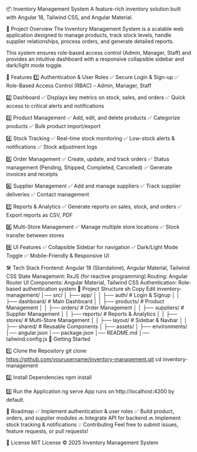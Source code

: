 📦 Inventory Management System
A feature-rich inventory solution built with Angular 18, Tailwind CSS, and Angular Material.

🚀 Project Overview
The Inventory Management System is a scalable web application designed to manage products, track stock levels, handle supplier relationships, process orders, and generate detailed reports.

This system ensures role-based access control (Admin, Manager, Staff) and provides an intuitive dashboard with a responsive collapsible sidebar and dark/light mode toggle.

📌 Features
1️⃣ Authentication & User Roles
✅ Secure Login & Sign-up
✅ Role-Based Access Control (RBAC) – Admin, Manager, Staff

2️⃣ Dashboard
✅ Displays key metrics on stock, sales, and orders
✅ Quick access to critical alerts and notifications

3️⃣ Product Management
✅ Add, edit, and delete products
✅ Categorize products
✅ Bulk product import/export

4️⃣ Stock Tracking
✅ Real-time stock monitoring
✅ Low-stock alerts & notifications
✅ Stock adjustment logs

5️⃣ Order Management
✅ Create, update, and track orders
✅ Status management (Pending, Shipped, Completed, Cancelled)
✅ Generate invoices and receipts

6️⃣ Supplier Management
✅ Add and manage suppliers
✅ Track supplier deliveries
✅ Contact management

7️⃣ Reports & Analytics
✅ Generate reports on sales, stock, and orders
✅ Export reports as CSV, PDF

8️⃣ Multi-Store Management
✅ Manage multiple store locations
✅ Stock transfer between stores

9️⃣ UI Features
✅ Collapsible Sidebar for navigation
✅ Dark/Light Mode Toggle
✅ Mobile-Friendly & Responsive UI

🛠️ Tech Stack
Frontend: Angular 18 (Standalone), Angular Material, Tailwind CSS
State Management: RxJS (for reactive programming)
Routing: Angular Router
UI Components: Angular Material, Tailwind CSS
Authentication: Role-based authentication system
📂 Project Structure
sh
Copy
Edit
inventory-management/
│── src/
│   ├── app/
│   │   ├── auth/               # Login & Signup
│   │   ├── dashboard/          # Main Dashboard
│   │   ├── products/           # Product Management
│   │   ├── orders/             # Order Management
│   │   ├── suppliers/          # Supplier Management
│   │   ├── reports/            # Reports & Analytics
│   │   ├── stores/             # Multi-Store Management
│   │   ├── layout/             # Sidebar & Navbar
│   │   ├── shared/             # Reusable Components
│   ├── assets/
│   ├── environments/
│── angular.json
│── package.json
│── README.md
│── tailwind.config.js
🚀 Getting Started


1️⃣ Clone the Repository
git clone https://github.com/yourusername/inventory-management.git
cd inventory-management

2️⃣ Install Dependencies
npm install

3️⃣ Run the Application
ng serve
App runs on http://localhost:4200 by default.

📌 Roadmap
✅ Implement authentication & user roles
✅ Build product, orders, and supplier modules
🔜 Integrate API for backend
🔜 Implement stock tracking & notifications
💡 Contributing
Feel free to submit issues, feature requests, or pull requests!

📜 License
MIT License © 2025 Inventory Management System

